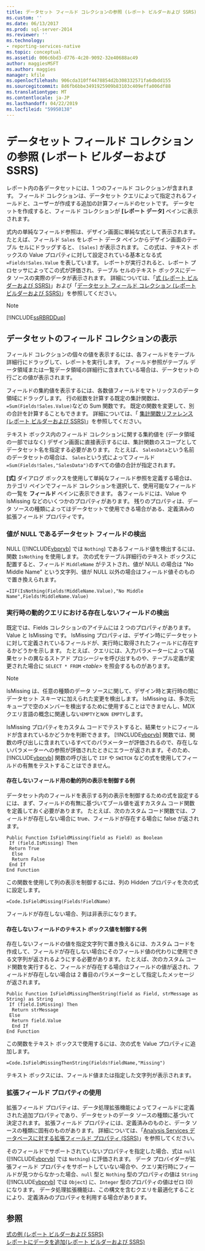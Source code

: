 ```yaml
---
title: データセット フィールド コレクションの参照 (レポート ビルダーおよび SSRS) | Microsoft Docs
ms.custom: ''
ms.date: 06/13/2017
ms.prod: sql-server-2014
ms.reviewer: ''
ms.technology:
- reporting-services-native
ms.topic: conceptual
ms.assetid: 006c6bd3-d776-4c20-9092-32e40688ac49
author: maggiesMSFT
ms.author: maggies
manager: kfile
ms.openlocfilehash: 906cda310ff4478854d2b308332571fa6dbdd155
ms.sourcegitcommit: 8d6fb6bbe3491925909b83103c409effa006df88
ms.translationtype: MT
ms.contentlocale: ja-JP
ms.lasthandoff: 04/22/2019
ms.locfileid: "59950138"
---
```

# <a name="dataset-fields-collection-references-report-builder-and-ssrs"></a>データセット フィールド コレクションの参照 (レポート ビルダーおよび SSRS)
  レポート内の各データセットには、1 つのフィールド コレクションが含まれます。 フィールド コレクションは、データセット クエリによって指定されるフィールドと、ユーザーが作成する追加の計算フィールドのセットです。 データセットを作成すると、フィールド コレクションが **[レポート データ]** ペインに表示されます。  
  
 式内の単純なフィールド参照は、デザイン画面に単純な式として表示されます。 たとえば、フィールド `Sales` をレポート データ ペインからデザイン画面のテーブル セルにドラッグすると、 `[Sales]` が表示されます。 この式は、テキスト ボックスの Value プロパティに対して設定されている基本となる式 `=Fields!Sales.Value` を表しています。 レポートが実行されると、レポート プロセッサによってこの式が評価され、テーブル セルのテキスト ボックスにデータ ソースの実際のデータが表示されます。 詳細については、「[式 &#40;レポート ビルダーおよび SSRS&#41;](expressions-report-builder-and-ssrs.md)」および「[データセット フィールド コレクション &#40;レポート ビルダーおよび SSRS&#41;](../report-data/dataset-fields-collection-report-builder-and-ssrs.md)」を参照してください。  
  
> [!NOTE]  
>  [!INCLUDE[ssRBRDDup](../../includes/ssrbrddup-md.md)]  
  
## <a name="displaying-the-field-collection-for-a-dataset"></a>データセットのフィールド コレクションの表示  
 フィールド コレクションの個々の値を表示するには、各フィールドをテーブル詳細行にドラッグして、レポートを実行します。 フィールド参照がテーブル データ領域または一覧データ領域の詳細行に含まれている場合は、データセットの行ごとの値が表示されます。  
  
 フィールドの集約値を表示するには、各数値フィールドをマトリックスのデータ領域にドラッグします。 行の総数を計算する既定の集計関数は、 `=Sum(Fields!Sales.Value)`などの Sum 関数です。 既定の関数を変更して、別の合計を計算することもできます。 詳細については、「 [集計関数リファレンス (レポート ビルダーおよび SSRS)](report-builder-functions-aggregate-functions-reference.md)」を参照してください。  
  
 テキスト ボックス内のフィールド コレクションに関する集約値を (データ領域の一部ではなく) デザイン画面に直接表示するには、集計関数のスコープとしてデータセット名を指定する必要があります。 たとえば、 `SalesData`という名前のデータセットの場合は、 `Sales`という式によってフィールド `=Sum(Fields!Sales,"SalesData")`のすべての値の合計が指定されます。  
  
 **[式]** ダイアログ ボックスを使用して単純なフィールド参照を定義する場合は、カテゴリ ペインでフィールド コレクションを選択して、使用可能なフィールドの一覧を **フィールド** ペインに表示できます。 各フィールドには、Value や IsMissing などのいくつかのプロパティがあります。 残りのプロパティは、データ ソースの種類によってはデータセットで使用できる場合がある、定義済みの拡張フィールド プロパティです。  
  
### <a name="detecting-nulls-for-a-dataset-field"></a>値が NULL であるデータセット フィールドの検出  
 NULL ([!INCLUDE[vbprvb](../../includes/vbprvb-md.md)] では `Nothing`) であるフィールド値を検出するには、関数 `IsNothing` を使用します。 次の式をテーブル詳細行のテキスト ボックスに配置すると、フィールド `MiddleName` がテストされ、値が NULL の場合は "No Middle Name" という文字列、値が NULL 以外の場合はフィールド値そのもので置き換えられます。  
  
 `=IIF(IsNothing(Fields!MiddleName.Value),"No Middle Name",Fields!MiddleName.Value)`  
  
### <a name="detecting-missing-fields-for-dynamic-queries-at-run-time"></a>実行時の動的クエリにおける存在しないフィールドの検出  
 既定では、Fields コレクションのアイテムには 2 つのプロパティがあります。Value と IsMissing です。 IsMissing プロパティは、デザイン時にデータセットに対して定義されているフィールドが、実行時に取得されたフィールドに存在するかどうかを示します。 たとえば、クエリには、入力パラメーターによって結果セットの異なるストアド プロシージャを呼び出すものや、テーブル定義が変更された場合に `SELECT * FROM` *\<table>* を照会するものがあります。  
  
> [!NOTE]  
>  IsMissing は、任意の種類のデータ ソースに関して、デザイン時と実行時の間にデータセット スキーマに加えられた変更を検出します。 IsMissing は、多次元キューブで空のメンバーを検出するために使用することはできませんし、MDX クエリ言語の概念に関連しない`EMPTY`と`NON EMPTY`します。  
  
 IsMissing プロパティをカスタム コードでテストすると、結果セットにフィールドが含まれているかどうかを判断できます。 [!INCLUDE[vbprvb](../../includes/vbprvb-md.md)] 関数では、関数の呼び出しに含まれているすべてのパラメーターが評価されるので、存在しないパラメーターへの参照が評価されたときにエラーが返されます。そのため、[!INCLUDE[vbprvb](../../includes/vbprvb-md.md)] 関数の呼び出しで `IIF` や `SWITCH` などの式を使用してフィールドの有無をテストすることはできません。  
  
#### <a name="example-for-controlling-the-visibility-of-a-dynamic-column-for-a-missing-field"></a>存在しないフィールド用の動的列の表示を制御する例  
 データセット内のフィールドを表示する列の表示を制御するための式を設定するには、まず、フィールドの有無に基づいてブール値を返すカスタム コード関数を定義しておく必要があります。 たとえば、次のカスタム コード関数では、フィールドが存在しない場合に true、フィールドが存在する場合に false が返されます。  
  
```  
Public Function IsFieldMissing(field as Field) as Boolean  
 If (field.IsMissing) Then  
 Return True  
  Else   
  Return False  
 End If  
End Function  
```  
  
 この関数を使用して列の表示を制御するには、列の Hidden プロパティを次の式に設定します。  
  
 `=Code.IsFieldMissing(Fields!FieldName)`  
  
 フィールドが存在しない場合、列は非表示になります。  
  
#### <a name="example-for-controlling-the-text-box-value-for-a-missing-field"></a>存在しないフィールドのテキスト ボックス値を制御する例  
 存在しないフィールドの値を指定文字列で置き換えるには、カスタム コードを作成して、フィールドが存在しない場合にそのフィールド値の代わりに使用できる文字列が返されるようにする必要があります。 たとえば、次のカスタム コード関数を実行すると、フィールドが存在する場合はフィールドの値が返され、フィールドが存在しない場合は 2 番目のパラメーターとして指定したメッセージが返されます。  
  
```  
Public Function IsFieldMissingThenString(field as Field, strMessage as String) as String  
 If (field.IsMissing) Then  
  Return strMessage  
 Else   
  Return field.Value  
  End If  
End Function  
```  
  
 この関数をテキスト ボックスで使用するには、次の式を Value プロパティに追加します。  
  
 `=Code.IsFieldMissingThenString(Fields!FieldName,"Missing")`  
  
 テキスト ボックスには、フィールド値または指定した文字列が表示されます。  
  
### <a name="using-extended-field-properties"></a>拡張フィールド プロパティの使用  
 拡張フィールド プロパティは、データ処理拡張機能によってフィールドに定義された追加プロパティであり、データセットのデータ ソースの種類に基づいて決定されます。 拡張フィールド プロパティには、定義済みのものと、データ ソースの種類に固有のものがあります。 詳細については、「[Analysis Services データベースに対する拡張フィールド プロパティ &#40;SSRS&#41;](../report-data/extended-field-properties-for-an-analysis-services-database-ssrs.md)」を参照してください。  
  
 そのフィールドでサポートされていないプロパティを指定した場合、式は `null` ([!INCLUDE[vbprvb](../../includes/vbprvb-md.md)] では `Nothing`) に評価されます。 データ プロバイダーが拡張フィールド プロパティをサポートしていない場合や、クエリ実行時にフィールドが見つからなかった場合、`null` 型と `Nothing` 型のプロパティの値は `String` ([!INCLUDE[vbprvb](../../includes/vbprvb-md.md)] では `Object`) に、`Integer` 型のプロパティの値はゼロ (0) になります。 データ処理拡張機能は、この構文を含むクエリを最適化することにより、定義済みのプロパティを利用する場合があります。  
  
## <a name="see-also"></a>参照  
 [式の例 (レポート ビルダーおよび SSRS)](expression-examples-report-builder-and-ssrs.md)   
 [レポートにデータを追加&#40;レポート ビルダーおよび SSRS&#41;](../report-data/report-datasets-ssrs.md)  
  
  
